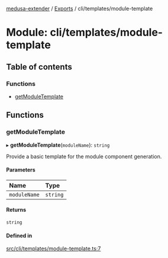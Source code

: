 [medusa-extender](../README.md) / [Exports](../modules.md) / cli/templates/module-template

# Module: cli/templates/module-template

## Table of contents

### Functions

- [getModuleTemplate](cli_templates_module_template.md#getmoduletemplate)

## Functions

### getModuleTemplate

▸ **getModuleTemplate**(`moduleName`): `string`

Provide a basic template for the module component generation.

#### Parameters

| Name | Type |
| :------ | :------ |
| `moduleName` | `string` |

#### Returns

`string`

#### Defined in

[src/cli/templates/module-template.ts:7](https://github.com/adrien2p/medusa-extender/blob/05c018a/src/cli/templates/module-template.ts#L7)
